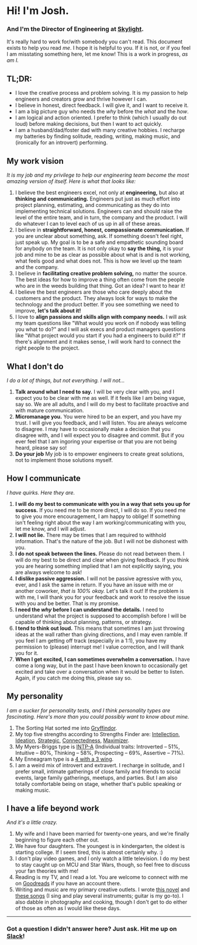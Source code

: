 # Hi! I'm Josh.
### And I'm the Director of Engineering at [Skylight](https://www.skylightframe.com/).

It's really hard to work for/with somebody you can't read. This document exists to help you read *me*. I hope it is helpful to you. If it is not, or if you feel I am misstating something here, let me know! This is a work in progress, _as am I._

## TL;DR:
* I love the creative process and problem solving. It is my passion to help engineers and creators grow and thrive however I can.
* I believe in honest, direct feedback. I will give it, and I want to receive it.
* I am a big picture guy who needs the _why_ before the _what_ and the _how_.
* I am logical and action oriented. I prefer to think (which I usually do out loud) before making decisions, but then I want to act quickly.
* I am a husband/dad/foster dad with many creative hobbies. I recharge my batteries by finding solitude, reading, writing, making music, and (ironically for an introvert) performing.

## My work vision
_It is my job and my privilege to help our engineering team become the most amazing version of itself. Here is what that looks like:_

1. I believe the best engineers excel, not only at **engineering,** but also at **thinking and communicating.** Engineers put just as much effort into project planning, estimating, and communicating as they do into implementing technical solutions. Engineers can and should raise the level of the entire team, and in turn, the company and the product. I will do whatever I can to level each of us up in all of these areas.
2. I believe in **straightforward, honest, compassionate communication.** If you are unclear about something, ask. If something doesn't feel right, just speak up. My goal is to be a safe and empathetic sounding board for anybody on the team. It is not only okay to **say the thing,** it is your job and mine to be as clear as possible about what is and is not working, what feels good and what does not. This is how we level up the team and the company.
3. I believe in **facilitating creative problem solving,** no matter the source. The best ideas for how to improve a thing often come from the people who are in the weeds building that thing. Got an idea? I want to hear it!
4. I believe the best engineers are those who care deeply about the customers and the product. They always look for ways to make the technology and the product better. If you see something we need to improve, **let's talk about it!**
5. I love to **align passions and skills align with company needs.** I will ask my team questions like "What would you work on if nobody was telling you what to do?" and I will ask execs and product managers questions like "What project would you start if you had a engineers to build it?" If there's alignment and it makes sense, I will work hard to connect the right people to the project.

## What I don't do
_I do a lot of things, but not everything. I will not..._
1. **Talk around what I need to say.** I will be very clear with you, and I expect you to be clear with me as well. If it feels like I am being vague, say so. We are all adults, and I will do my best to facilitate proactive and with mature communication.
2. **Micromanage you.** You were hired to be an expert, and you have my trust. I will give you feedback, and I will listen. You are always welcome to disagree. I may have to occasionally make a decision that you disagree with, and I will expect you to disagree and commit. But if you ever feel that I am ingoring your expertise or that you are not being heard, please say so!
3. **Do your job** My job is to empower engineers to create great solutions, not to implement those solutions myself.

## How I communicate
_I have quirks. Here they are._

1. **I will do my best to communicate with you in a way that sets you up for success.** If you need me to be more direct, I will do so. If you need me to give you more encouragement, I am happy to oblige! If something isn't feeling right about the way I am working/communicating with you, let me know, and I will adjust.
2. **I will not lie.** There may be times that I am required to withhold information. That's the nature of the job. But I will not be dishonest with you.
3. **I do not speak between the lines.** Please do not read between them. I will do my best to be direct and clear when giving feedback. If you think you are hearing something implied that I am not explicitly saying, you are always welcome to ask!
4. **I dislike passive aggression.** I will not be passive agressive with you, ever, and I ask the same in return. If you have an issue with me or another coworker, _that is 100% okay._ Let's talk it out! If the problem is with me, I will thank you for your feedback and work to resolve the issue with you and be better. That is my promise.
5. **I need the _why_ before I can understand the details.** I need to understand what the project is supposed to accomplish before I will be capable of thinking about planning, patterns, or strategy.
6. **I tend to think out loud.** This means that sometimes I am just throwing ideas at the wall rather than giving directions, and I may even ramble. If you feel I am getting off track (especially in a 1:1), you have my permission to (please) interrupt me! I value correction, and I will thank you for it.
7. **When I get excited, I can sometimes overwhelm a conversation.** I have come a long way, but in the past I have been known to occasionally get excited and take over a conversation when it would be better to listen. Again, if you catch me doing this, please say so.


## My personality
_I am a sucker for personality tests, and I think personality types are fascinating. Here's more than you could possibly want to know about mine._

1. The Sorting Hat sorted me into [Gryffindor](https://www.pottermore.com/collection/all-about-gryffindor).
2. My top five strengths according to Strengths Finder are: [Intellection](http://www.gallup.com/businessjournal/691/intellection.aspx), [Ideation](http://www.gallup.com/businessjournal/679/ideation.aspx), [Strategic](http://www.gallup.com/businessjournal/718/strategic.aspx), [Connectedness](http://www.gallup.com/businessjournal/649/connectedness.aspx), [Maximizer](http://www.gallup.com/businessjournal/697/maximizer.aspx).
3. My Myers-Briggs type is [INTP-A](https://www.16personalities.com/intp-personality) (Individual traits: Introverted – 51%, Intuitive – 80%, Thinking – 58%, Prospecting – 69%, Assertive – 71%).
4. My Enneagram type is a [4 with a 3 wing](https://www.crystalknows.com/enneagram/type-4-wing-3).
5. I am a weird mix of introvert and extravert. I recharge in solitude, and I prefer small, intimate gatherings of close family and friends to social events, large family gatherings, meetups, and parties. But I am also totally comfortable being on stage, whether that's public speaking or making music.

## I have a life beyond work
_And it's a little crazy._

1. My wife and I have been married for twenty-one years, and we're finally beginning to figure each other out.
2. We have four daughters. The youngest is in kindergarten, the oldest is starting college. If I seem tired, this is almost certainly why. :)
3. I don't play video games, and I only watch a little television. I do my best to stay caught up on MCU and Star Wars, though, so feel free to discuss your fan theories with me!
4. Reading is my TV, and I read a lot. You are welcome to connect with me on [Goodreads](http://goodreads.com/JoshTellsAStory) if you have an account there.
5. Writing and music are my primary creative outlets. I wrote [this novel](http://bit.ly/sarah-ann-lewis) and [these songs](https://open.spotify.com/artist/4fBn6yF8Y97f4v1J8YcJ1v) (I sing and play several instruments; guitar is my go-to). I also dabble in photography and cooking, though I don't get to do either of those as often as I would like these days.
---
### Got a question I didn't answer here? Just ask. Hit me up on [Slack](https://skylightframe.slack.com/archives/D05MM1RSN80)!
